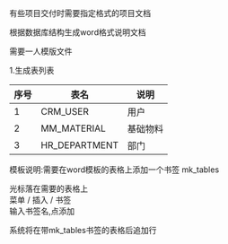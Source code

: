 有些项目交付时需要指定格式的项目文档  

根据数据库结构生成word格式说明文档

需要一人模版文件

1.生成表列表

| 序号  | 表名            | 说明   |
|-----|---------------|------|
| 1   | CRM_USER      | 用户   |
| 2   | MM_MATERIAL   | 基础物料 |
| 3   | HR_DEPARTMENT | 部门   | 

模板说明:需要在word模板的表格上添加一个书签 mk_tables

光标落在需要的表格上   
菜单 / 插入 / 书签  
输入书签名,点添加

系统将在带mk_tables书签的表格后追加行 